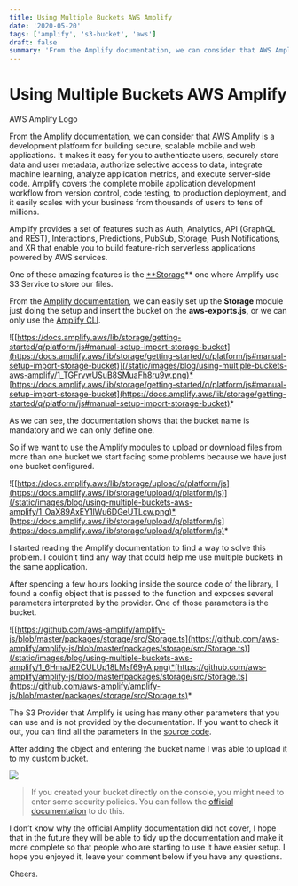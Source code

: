 ```yaml
---
title: Using Multiple Buckets AWS Amplify
date: '2020-05-20'
tags: ['amplify', 's3-bucket', 'aws']
draft: false
summary: 'From the Amplify documentation, we can consider that AWS Amplify is a development platform for building secure, scalable mobile and web…'
---
```



# Using Multiple Buckets AWS Amplify

AWS Amplify Logo

From the Amplify documentation, we can consider that AWS Amplify is a development platform for building secure, scalable mobile and web applications. It makes it easy for you to authenticate users, securely store data and user metadata, authorize selective access to data, integrate machine learning, analyze application metrics, and execute server-side code. Amplify covers the complete mobile application development workflow from version control, code testing, to production deployment, and it easily scales with your business from thousands of users to tens of millions.

Amplify provides a set of features such as Auth, Analytics, API (GraphQL and REST), Interactions, Predictions, PubSub, Storage, Push Notifications, and XR that enable you to build feature-rich serverless applications powered by AWS services.

One of these amazing features is the [**Storage](https://docs.amplify.aws/lib/storage/getting-started/q/platform/js)** one where Amplify use S3 Service to store our files.

From the [Amplify documentation](https://docs.amplify.aws/lib/storage/getting-started/q/platform/js#manual-setup-import-storage-bucket), we can easily set up the **Storage** module just doing the setup and insert the bucket on the **aws-exports.js,** or we can only use the [Amplify CLI](https://docs.amplify.aws/lib/storage/getting-started/q/platform/js#automated-setup-create-storage-bucket).

![[https://docs.amplify.aws/lib/storage/getting-started/q/platform/js#manual-setup-import-storage-bucket](https://docs.amplify.aws/lib/storage/getting-started/q/platform/js#manual-setup-import-storage-bucket)](/static/images/blog/using-multiple-buckets-aws-amplify/1_TGFrvwUSuB8SMuaFh8ru9w.png)*[https://docs.amplify.aws/lib/storage/getting-started/q/platform/js#manual-setup-import-storage-bucket](https://docs.amplify.aws/lib/storage/getting-started/q/platform/js#manual-setup-import-storage-bucket)*

As we can see, the documentation shows that the bucket name is mandatory and we can only define one.

So if we want to use the Amplify modules to upload or download files from more than one bucket we start facing some problems because we have just one bucket configured.

![[https://docs.amplify.aws/lib/storage/upload/q/platform/js](https://docs.amplify.aws/lib/storage/upload/q/platform/js)](/static/images/blog/using-multiple-buckets-aws-amplify/1_OaX89AxEY1lWu6DGeUTLcw.png)*[https://docs.amplify.aws/lib/storage/upload/q/platform/js](https://docs.amplify.aws/lib/storage/upload/q/platform/js)*

I started reading the Amplify documentation to find a way to solve this problem. I couldn’t find any way that could help me use multiple buckets in the same application.

After spending a few hours looking inside the source code of the library, I found a config object that is passed to the function and exposes several parameters interpreted by the provider. One of those parameters is the bucket.

![[https://github.com/aws-amplify/amplify-js/blob/master/packages/storage/src/Storage.ts](https://github.com/aws-amplify/amplify-js/blob/master/packages/storage/src/Storage.ts)](/static/images/blog/using-multiple-buckets-aws-amplify/1_6HmaJE2CULUp18LMsf69yA.png)*[https://github.com/aws-amplify/amplify-js/blob/master/packages/storage/src/Storage.ts](https://github.com/aws-amplify/amplify-js/blob/master/packages/storage/src/Storage.ts)*

The S3 Provider that Amplify is using has many other parameters that you can use and is not provided by the documentation. If you want to check it out, you can find all the parameters in the [source code](https://github.com/aws-amplify/amplify-js/blob/master/packages/storage/src/providers/AWSS3Provider.ts).

After adding the object and entering the bucket name I was able to upload it to my custom bucket.

![](static/images/blog/using-multiple-buckets-aws-amplify/1_PVFMki2IqoMuCJ7GhkPpug.png)
> If you created your bucket directly on the console, you might need to enter some security policies. You can follow the [official documentation](https://docs.amplify.aws/lib/storage/getting-started/q/platform/js#using-amazon-s3) to do this.

I don’t know why the official Amplify documentation did not cover, I hope that in the future they will be able to tidy up the documentation and make it more complete so that people who are starting to use it have easier setup. I hope you enjoyed it, leave your comment below if you have any questions.

Cheers.